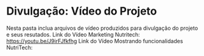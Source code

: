 # Divulgação: Vídeo do Projeto

Nesta pasta inclua arquivos de vídeo produzidos para divulgação do projeto e seus resutados.
Link do Vídeo Marketing Nutritech: https://youtu.be/J9irFJfkfhg
Link do Vídeo Mostrando funcionalidades NutriTech: 
